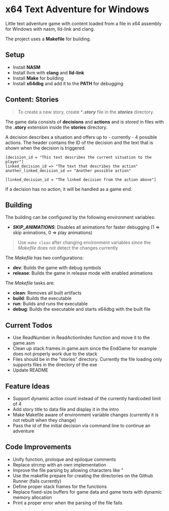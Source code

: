 # x64 Text Adventure for Windows
Little text adventure game with content loaded from a file in x64 assembly for Windows with nasm, lld-link and clang.

The project uses a **Makefile** for building.

## Setup
- Install **NASM**
- Install llvm with **clang** and **lld-link**
- Install **Make** for building
- Install **x64dbg** and add it to the **PATH** for debugging

## Content: Stories
> To create a new story, create ****.story*** file in the ***stories*** directory.

The game data consists of **decisions** and **actions** and is stored in files with the **.story** extension inside the **stories** directory.

A decision describes a situation and offers up to - currently - 4 possible actions.
The header contains the ID of the decision and the text that is shown when the decision is triggered.
```
[decision_id = "This text describes the current situation to the player"]
linked_decision_id => "The text that describes the action"
another_linked_decision_id => "Another possible action"

[linked_decision_id = "The linked decision from the action above"]
```

If a decision has no action, it will be handled as a game end.

## Building
The building can be configured by the following environment variables:
- ***SKIP_ANIMATIONS***: Disables all animations for faster debugging (1 => skip animations, 0 => play animations)

> Use ```make clean``` after changing environment variables since the *Makefile* does not detect the changes currently

The *Makefile* has two configurations:
- **dev**: Builds the game with debug symbols
- **release**: Builds the game in release mode with enabled animations

The *Makefile* tasks are:
- **clean**: Removes all built artifacts
- **build**: Builds the executable
- **run**: Builds and runs the executable
- **debug**: Builds the executable and starts x64dbg with the built file

## Current Todos
- Use ReadNumber in ReadActionIndex function and move it to the game.asm
- Clean up stack frames in game.asm since the EndGame for example does not properly work due to the stack
- Files should be in the "stories" directory. Currently the file loading only supports files in the directory of the exe
- Update README

## Feature Ideas
- Support dynamic action count instead of the currently hardcoded limit of 4
- Add story title to data file and display it in the intro
- Make Makefile aware of environment variable changes (currently it is not rebuilt when they change)
- Pass the id of the initial decision via command line to continue an adventure

## Code Improvements
- Unify function, proloque and epiloque comments
- Replace strcmp with an own implementation
- Improve the file parsing by allowing characters like \"
- Use the makefile prepare for creating the directories on the Github Runner (fails currently)
- Define proper stack frames for the functions
- Replace fixed-size buffers for game data and game texts with dynamic memory allocation
- Print a proper error when the parsing of the file fails